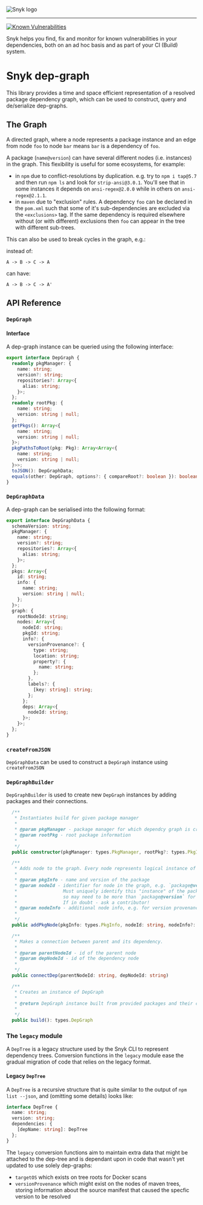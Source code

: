 ![Snyk logo](https://snyk.io/style/asset/logo/snyk-print.svg)

***

[![Known Vulnerabilities](https://snyk.io/test/npm/@snyk/dep-graph/badge.svg)](https://snyk.io/test/npm/@snyk/dep-graph)

Snyk helps you find, fix and monitor for known vulnerabilities in your dependencies, both on an ad hoc basis and as part of your CI (Build) system.

# Snyk dep-graph

This library provides a time and space efficient representation of a resolved package dependency graph, which can be used to construct, query and de/serialize dep-graphs.

## The Graph

A directed graph, where a node represents a package instance and an edge from node `foo` to node `bar` means `bar` is a dependency of `foo`.

A package (`name@version`) can have several different nodes (i.e. instances) in the graph. This flexibility is useful for some ecosystems, for example:

* in `npm` due to conflict-resolutions by duplication. e.g. try to `npm i tap@5.7` and then run `npm ls` and look for `strip-ansi@3.0.1`. You'll see that in some instances it depends on `ansi-regex@2.0.0` while in others on `ansi-regex@2.1.1`.
* in `maven` due to "exclusion" rules. A dependency `foo` can be declared in the `pom.xml` such that some of it's sub-dependencies are excluded via the `<exclusions>` tag. If the same dependency is required elsewhere without (or with different) exclusions then `foo` can appear in the tree with different sub-trees.

This can also be used to break cycles in the graph, e.g.:

instead of:
```
A -> B -> C -> A
```
can have:
```
A -> B -> C -> A'
```

## API Reference

### `DepGraph`

#### Interface

A dep-graph instance can be queried using the following interface:

```typescript
export interface DepGraph {
  readonly pkgManager: {
    name: string;
    version?: string;
    repositories?: Array<{
      alias: string;
    }>;
  };
  readonly rootPkg: {
    name: string;
    version: string | null;
  };
  getPkgs(): Array<{
    name: string;
    version: string | null;
  }>;
  pkgPathsToRoot(pkg: Pkg): Array<Array<{
    name: string;
    version: string | null;
  }>>;
  toJSON(): DepGraphData;
  equals(other: DepGraph, options?: { compareRoot?: boolean }): boolean;
}
```

### `DepGraphData`

A dep-graph can be serialised into the following format:

```typescript
export interface DepGraphData {
  schemaVersion: string;
  pkgManager: {
    name: string;
    version?: string;
    repositories?: Array<{
      alias: string;
    }>;
  };
  pkgs: Array<{
    id: string;
    info: {
      name: string;
      version: string | null;
    };
  }>;
  graph: {
    rootNodeId: string;
    nodes: Array<{
      nodeId: string;
      pkgId: string;
      info?: {
        versionProvenance?: {
          type: string;
          location: string;
          property?: {
            name: string;
          };
        },
        labels?: {
          [key: string]: string;
        };
      };
      deps: Array<{
        nodeId: string;
      }>;
    }>;
  };
}
```

### `createFromJSON`

`DepGraphData` can be used to construct a `DepGraph` instance using `createFromJSON`

### `DepGraphBuilder`
`DepGraphBuilder` is used to create new `DepGraph` instances by adding packages and their connections.

```typescript
  /**
   * Instantiates build for given package manager
   *
   * @param pkgManager - package manager for which dependcy graph is created
   * @param rootPkg - root package information
   *
   */
  public constructor(pkgManager: types.PkgManager, rootPkg?: types.PkgInfo)

  /**
   * Adds node to the graph. Every node represents logical instance of the package in the dependency graph.
   *
   * @param pkgInfo - name and version of the package
   * @param nodeId - identifier for node in the graph, e.g. `package@version`.
   *                 Must uniquely identify this "instance" of the package in the graph,
   *                 so may need to be more than `package@version` for many ecosystems.
   *                 If in doubt - ask a contributor!
   * @param nodeInfo - additional node info, e.g. for version provenance
   *
   */
  public addPkgNode(pkgInfo: types.PkgInfo, nodeId: string, nodeInfo?: types.NodeInfo)

  /**
   * Makes a connection between parent and its dependency.
   *
   * @param parentNodeId - id of the parent node
   * @param depNodeId - id of the dependency node
   *
   */
  public connectDep(parentNodeId: string, depNodeId: string)

  /**
   * Creates an instance of DepGraph
   *
   * @return DepGraph instance built from provided packages and their connections
   *
   */
  public build(): types.DepGraph

```
### The `legacy` module

A `DepTree` is a legacy structure used by the Snyk CLI to represent dependency trees. Conversion functions in the `legacy` module ease the gradual migration of code that relies on the legacy format.

#### Legacy `DepTree`

A `DepTree` is a recursive structure that is quite similar to the output of `npm list --json`, and (omitting some details) looks like:

```typescript
interface DepTree {
  name: string;
  version: string;
  dependencies: {
    [depName: string]: DepTree
  };
}
```

The `legacy` conversion functions aim to maintain extra data that might be attached to the dep-tree and is dependant upon in code that wasn't yet updated to use solely dep-graphs:
* `targetOS` which exists on tree roots for Docker scans
* `versionProvenance` which might exist on the nodes of maven trees, storing information about the source manifest that caused the specfic version to be resolved
